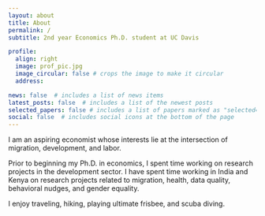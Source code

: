 ```yaml
---
layout: about
title: About
permalink: /
subtitle: 2nd year Economics Ph.D. student at UC Davis

profile:
  align: right
  image: prof_pic.jpg
  image_circular: false # crops the image to make it circular
  address: 

news: false  # includes a list of news items
latest_posts: false  # includes a list of the newest posts
selected_papers: false # includes a list of papers marked as "selected={true}"
social: false  # includes social icons at the bottom of the page
---
```


I am an aspiring economist whose interests lie at the intersection of migration, development, and labor.

Prior to beginning my Ph.D. in economics, I spent time working on research projects in the development sector. I have spent time working in India and Kenya on research projects related to migration, health, data quality, behavioral nudges, and gender equality. 

I enjoy traveling, hiking, playing ultimate frisbee, and scuba diving.